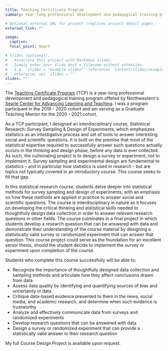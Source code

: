 ```yaml
---
title: Teaching Certificate Program
summary: Year-long professional development and pedagogical training program

# Optional external URL for project (replaces project detail page).
external_link: ""

image:
  caption: 
  focal_point: Smart

# Slides (optional).
#   Associate this project with Markdown slides.
#   Simply enter your slide deck's filename without extension.
#   E.g. `slides = "example-slides"` references `content/slides/example-slides.md`.
#   Otherwise, set `slides = ""`.
slides: ""
---
```


The [Teaching Certificate Program](https://www.northwestern.edu/searle/initiatives/grad/teaching-certificate-program/index.html) (TCP) is a year-long professional development and pedagogical training program offered by Northwestern's [Searle Center for Advancing Learning and Teaching](https://www.northwestern.edu/searle/). I was a program participant in the 2019 - 2020 cohort and am serving as a Graduate Teaching Mentor for the 2020 - 2021 cohort. 

As a TCP participant, I designed an interdisciplinary course, Statistical Research: Survey Sampling & Design of Experiments, which emphasizes statistics as an intestigative process and set of tools to answer interesting social and scientific questions. It is built on the premise that most of the statistical expertise required to successfully answer such questions actually occurs in the thinking and design phase, before any data is ever collected. As such, the culminating project is to design a survey or experiment, not to implement it. Survey sampling and experimental design are fundamental to statistics – and in particular how statistics is used in research - but are topics not typically covered in an introductory course. This course seeks to fill that gap.

In this statistical research course, students delve deeper into statistical methods for survey sampling and design of experiments, with an emphasis on how these methods are
applied in practice to answer social and scientific questions. The course is interdisciplinary in nature as it focuses on developing the critical thinking and statistical skills needed to thoughtfully design data collection in order to answer relevant research questions in other fields. The course culminates in a final project in which students develop a research question that can be answered with data and demonstrate their understanding of the course material by designing a statistically valid survey or randomized experiment that can answer that question. This course project could serve as the foundation for an excellent senior thesis, should the student decide to implement the survey or experiment upon completion of the course.

Students who complete this course successfully will be able to:

+ Recognize the importance of thoughtfully designed data collection and sampling methods
and articulate how they affect conclusions drawn from data
+ Assess data quality by identifying and quantifying sources of bias and uncertainty in
data
+ Critique data-based evidence presented to them in the news, social media, and academic
research, and determine when such evidence is trustworthy
+ Analyze and effectively communicate data from surveys and randomized experiments
+ Develop research questions that can be answered with data
+ Design a survey or randomized experiment that can provide a statistically valid answer
to their research question

My full Course Design Project is available upon request. 
